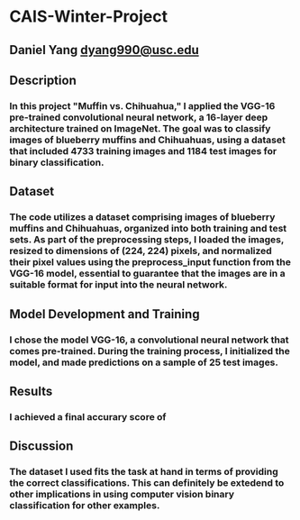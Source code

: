 # CAIS-Winter-Project
## Daniel Yang dyang990@usc.edu

## Description
### In this project "Muffin vs. Chihuahua," I applied the VGG-16 pre-trained convolutional neural network, a 16-layer deep architecture trained on ImageNet. The goal was to classify images of blueberry muffins and Chihuahuas, using a dataset that included 4733 training images and 1184 test images for binary classification.

## Dataset
### The code utilizes a dataset comprising images of blueberry muffins and Chihuahuas, organized into both training and test sets. As part of the preprocessing steps, I loaded the images, resized to dimensions of (224, 224) pixels, and normalized their pixel values using the preprocess_input function from the VGG-16 model, essential to guarantee that the images are in a suitable format for input into the neural network.

## Model Development and Training
### I chose the model VGG-16, a convolutional neural network that comes pre-trained. During the training process, I initialized the model, and made predictions on a sample of 25 test images. 

## Results
### I achieved a final accurary score of 

## Discussion
### The dataset I used fits the task at hand in terms of providing the correct classifications. This can definitely be extedend to other implications in using computer vision binary classification for other examples. 
